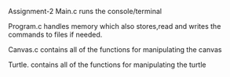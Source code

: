 Assignment-2
Main.c runs the console/terminal

Program.c handles memory which also stores,read and writes the commands to files if needed.

Canvas.c contains all of the functions for manipulating the canvas

Turtle. contains all of the functions for manipulating the turtle
